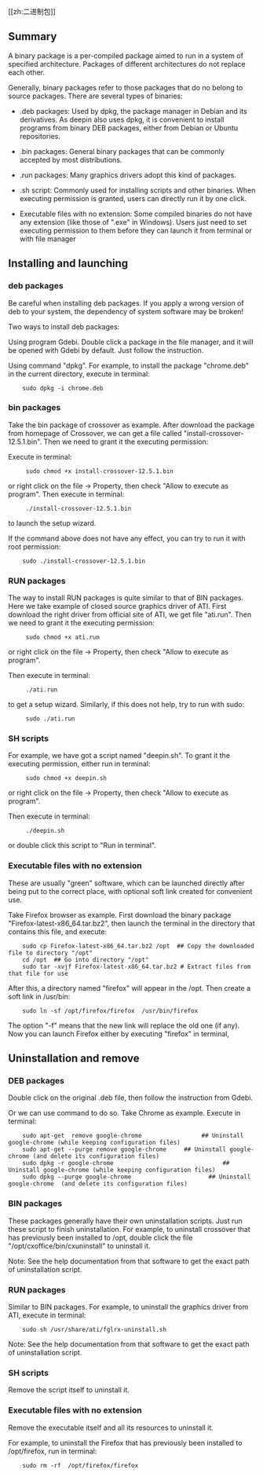 [[zh:二进制包]]


## Summary

A binary package is a per-compiled package aimed to run in a system of specified architecture. Packages of different architectures do not replace each other.

Generally, binary packages refer to those packages that do no belong to source packages. There are several types of binaries:

* .deb packages: Used by dpkg, the package manager in Debian and its derivatives. As deepin also uses dpkg, it is convenient to install programs from binary DEB packages, either from Debian or Ubuntu repositories.

* .bin packages: General binary packages that can be commonly accepted by most distributions.

* .run packages: Many graphics drivers adopt this kind of packages.

* .sh script: Commonly used for installing scripts and other binaries. When executing permission is granted, users can directly run it by one click.

* Executable files with no extension: Some compiled binaries do not have any extension (like those of ".exe" in Windows). Users just need to set executing permission to them before they can launch it from terminal or with file manager

## Installing and launching

### deb packages

Be careful when installing deb packages. If you apply a wrong version of deb to your system, the dependency of system software may be broken! 

Two ways to install deb packages:

Using program Gdebi. Double click a package in the file manager, and it will be opened with Gdebi by default. Just follow the instruction.

Using command "dpkg". For example, to install the package "chrome.deb" in the current directory, execute in terminal:

        sudo dpkg -i chrome.deb

### bin packages

Take the bin package of crossover as example. After download the package from homepage of Crossover, we can get a file called "install-crossover-12.5.1.bin". Then we need to grant it the executing permission:

Execute in terminal:

         sudo chmod +x install-crossover-12.5.1.bin 

or right click on the file -> Property, then check "Allow to execute as  program". Then execute in terminal:

         ./install-crossover-12.5.1.bin 

to launch the setup wizard.

If the command above does not have any effect, you can try to run it with root permission:

        sudo ./install-crossover-12.5.1.bin 

### RUN packages

The way to install RUN packages is quite similar to that of BIN packages. Here we take example of closed source graphics driver of ATI. First download the right driver from official site of ATI, we get file "ati.run". Then we need to grant it the executing permission:

         sudo chmod +x ati.run

or right click on the file -> Property, then check "Allow to execute as  program".

Then execute in terminal:

         ./ati.run

to get a setup wizard. Similarly, if this does not help, try to run with sudo:

         sudo ./ati.run

### SH scripts
For example, we have got a script named "deepin.sh". To grant it the executing permission, either run in terminal:

         sudo chmod +x deepin.sh

or right click on the file -> Property, then check "Allow to execute as  program".

Then execute in terminal:

         ./deepin.sh

or double click this script to "Run in terminal".

### Executable files with no extension

These are usually "green" software, which can be launched directly after being put to the correct place, with optional soft link created for convenient use.

Take Firefox browser as example. First download the binary package "Firefox-latest-x86_64.tar.bz2", then launch the terminal in the directory that contains this file, and execute:

        sudo cp Firefox-latest-x86_64.tar.bz2 /opt  ## Copy the downloaded file to directory "/opt"
        cd /opt  ## Go into directory "/opt"
        sudo tar -xvjf Firefox-latest-x86_64.tar.bz2 # Extract files from that file for use

After this, a directory named "firefox" will appear in the /opt. Then create a soft link in /usr/bin:

        sudo ln -sf /opt/firefox/firefox  /usr/bin/firefox

The option "-f" means that the new link will replace the old one (if any). Now you can launch Firefox either by executing "firefox" in terminal,

## Uninstallation and remove

### DEB packages

Double click on the original .deb file, then follow the instruction from Gdebi.

Or we can use command to do so. Take Chrome as example. Execute in terminal:

        sudo apt-get  remove google-chrome                 ## Uninstall google-chrome (while keeping configuration files)
        sudo apt-get --purge remove google-chrome     ## Uninstall google-chrome (and delete its configuration files)
        sudo dpkg -r google-chrome                               ## Uninstall google-chrome (while keeping configuration files)
        sudo dpkg --purge google-chrome                      ## Uninstall google-chrome  (and delete its configuration files)

### BIN packages

These packages generally have their own uninstallation scripts. Just run these script to finish uninstallation. For example, to uninstall crossover that has previously been installed to /opt, double click the file "/opt/cxoffice/bin/cxuninstall" to uninstall it.

Note: See the help documentation from that software to get the exact path of uninstallation script.

### RUN packages

Similar to BIN packages. For example, to uninstall the graphics driver from ATI, execute in terminal:

        sudo sh /usr/share/ati/fglrx-uninstall.sh

Note: See the help documentation from that software to get the exact path of uninstallation script.

### SH scripts

Remove the script itself to uninstall it.

### Executable files with no extension

Remove the executable itself and all its resources to uninstall it.

For example, to uninstall the Firefox that has previously been  installed to /opt/firefox, run in terminal:

        sudo rm -rf  /opt/firefox/firefox